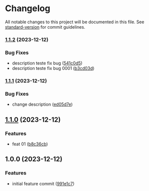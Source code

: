 # Changelog

All notable changes to this project will be documented in this file. See [standard-version](https://github.com/conventional-changelog/standard-version) for commit guidelines.

### [1.1.2](https://github.com/mokkapps/changelog-generator-demo/compare/v1.1.1...v1.1.2) (2023-12-12)


### Bug Fixes

* description teste fix bug ([541c0d5](https://github.com/mokkapps/changelog-generator-demo/commits/541c0d577f2dc0750ce27b46368a33d0a2a2f607))
* description teste fix bug 0001 ([b3cd03d](https://github.com/mokkapps/changelog-generator-demo/commits/b3cd03d58b43f39a653fb394dad6effd87680d35))

### [1.1.1](https://github.com/mokkapps/changelog-generator-demo/compare/v1.1.0...v1.1.1) (2023-12-12)


### Bug Fixes

* change description ([ed05d7e](https://github.com/mokkapps/changelog-generator-demo/commits/ed05d7e997b63c6f651347520686def9645455d0))

## [1.1.0](https://github.com/mokkapps/changelog-generator-demo/compare/v1.0.0...v1.1.0) (2023-12-12)


### Features

* feat 01 ([b8c36cb](https://github.com/mokkapps/changelog-generator-demo/commits/b8c36cb14b9d96c396a76a16aae526af9192c1a4))

## 1.0.0 (2023-12-12)


### Features

* initial feature commit ([991e1c7](https://github.com/mokkapps/changelog-generator-demo/commits/991e1c71925bbf24d4faf8ae29056777b312ff80))
